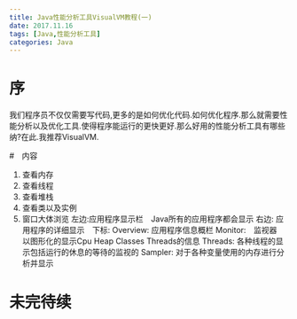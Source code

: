 ```yaml
---
title: Java性能分析工具VisualVM教程(一)
date: 2017.11.16
tags: [Java,性能分析工具]
categories: Java
---
```


# 序
我们程序员不仅仅需要写代码,更多的是如何优化代码.如何优化程序.那么就需要性能分析以及优化工具.使得程序能运行的更快更好.那么好用的性能分析工具有哪些纳?在此.我推荐VisualVM.

#　内容

 1. 查看内存
 2. 查看线程
 3. 查看堆栈
 4. 查看类以及实例
 5. 窗口大体浏览
左边:应用程序显示栏　Java所有的应用程序都会显示
右边: 应用程序的详细显示　下标:
Overview: 应用程序信息概栏
Monitor:　监视器　以图形化的显示Cpu Heap Classes Threads的信息
Threads: 各种线程的显示包括运行的休息的等待的监视的
Sampler: 对于各种变量使用的内存进行分析并显示

# 未完待续
